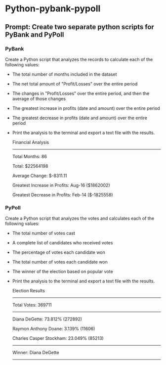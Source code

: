 # Python-pybank-pypoll

## Prompt: Create two separate python scripts for PyBank and PyPoll

### PyBank

Create a Python script that analyzes the records to calculate each of the following values:

- The total number of months included in the dataset
- The net total amount of "Profit/Losses" over the entire period
- The changes in "Profit/Losses" over the entire period, and then the average of those changes
- The greatest increase in profits (date and amount) over the entire period
- The greatest decrease in profits (date and amount) over the entire period
- Print the analysis to the terminal and export a text file with the results.


  Financial Analysis
  
  ---------------------------------
  
  Total Months: 86
  
  Total: $22564198
  
  Average Change: $-8311.11
  
  Greatest Increase in Profits: Aug-16 ($1862002)
  
  Greatest Decrease in Profits: Feb-14 ($-1825558)




### PyPoll

Create a Python script that analyzes the votes and calculates each of the following values:

- The total number of votes cast
- A complete list of candidates who received votes
- The percentage of votes each candidate won
- The total number of votes each candidate won
- The winner of the election based on popular vote
- Print the analysis to the terminal and export a text file with the results.


  Election Results

  -------------------------------------

  Total Votes: 369711

  -------------------------------------

  Diana DeGette: 73.812% (272892)

  Raymon Anthony Doane: 3.139% (11606)

  Charles Casper Stockham: 23.049% (85213)

  -------------------------------------

  Winner: Diana DeGette

  -------------------------------------



